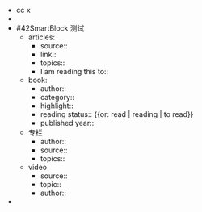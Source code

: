 - cc x
- 
- #42SmartBlock 测试
    - articles:
        - source::
        - link::
        - topics::
        - I am reading this to::
    - book:
        - author::
        - category::
        - highlight::
        - reading status:: {{or: read | reading | to read}}
        - published year::
    - 专栏
        - author::
        - source::
        - topics::
    - video
        - source::
        - topic::
        - author::
- 
